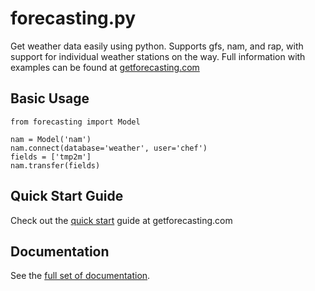 forecasting.py
===========

Get weather data easily using python. Supports gfs, nam, and rap, with support for individual weather stations on the way. Full information with examples can be found at [getforecasting.com](http://getforecasting.com)

## Basic Usage

```
from forecasting import Model

nam = Model('nam')
nam.connect(database='weather', user='chef')
fields = ['tmp2m']
nam.transfer(fields)
```

## Quick Start Guide

Check out the [quick start](http://getforecasting.com/documentation/quick-start/) guide at getforecasting.com

## Documentation

See the [full set of documentation](http://getforecasting.com/documentation/).

